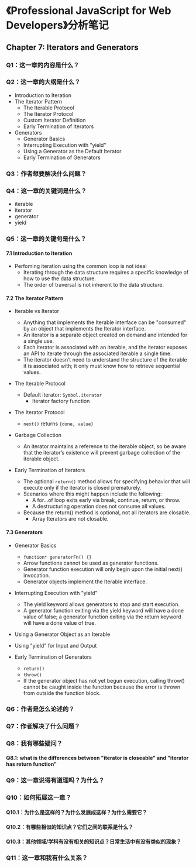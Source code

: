 # 《Professional JavaScript for Web Developers》分析笔记

## Chapter 7: Iterators and Generators

### Q1：这一章的内容是什么？

### Q2：这一章的大纲是什么？

- Introduction to Iteration
- The Iterator Pattern
  - The Iterable Protocol
  - The Iterator Protocol
  - Custom Iterator Definition
  - Early Termination of Iterators
- Generators
  - Generator Basics
  - Interrupting Execution with "yield"
  - Using a Generator as the Default Iterator
  - Early Termination of Generators

### Q3：作者想要解决什么问题？

### Q4：这一章的关键词是什么？

- iterable
- iterator
- generator
- yield

### Q5：这一章的关键句是什么？

#### 7.1 Introduction to Iteration

- Perfoming iteration using the common loop is not ideal
  - Iterating through the data structure requires a specific knowledge of how to use the data structure.
  - The order of traversal is not inherent to the data structure.

#### 7.2 The Iterator Pattern

- Iterable vs Iterator
  - Anything that implements the Iterable interface
    can be "consumed" by an object that implements the Iterator interface.
  - An iterator is a separate object created on demand and intended for a single use.
  - Each iterator is associated with an iterable,
    and the iterator exposes an API to iterate through the associated iterable a single time.
  - The iterator doesn’t need to understand the structure of the iterable it is associated with;
    it only must know how to retrieve sequential values.

- The Iterable Protocol
  - Default iterator: `Symbol.iterator`
    - Iterator factory function

- The Iterator Protocol
  - `next()` returns `{done, value}`

- Garbage Collection
  - An iterator maintains a reference to the iterable object,
    so be aware that the iterator’s existence will prevent garbage collection of the iterable object.

- Early Termination of Iterators
  - The optional `return()` method allows for specifying behavior that will execute only if the iterator is closed prematurely.
  - Scenarios where this might happen include the following:
    - A for...of loop exits early via break, continue, return, or throw.
    - A destructuring operation does not consume all values.
  - Because the return() method is optional, not all iterators are closable.
    - Array Iterators are not closable.

#### 7.3 Generators

- Generator Basics
  - `function* generatorFn() {}`
  - Arrow functions cannot be used as generator functions.
  - Generator function execution will only begin upon the initial next() invocation.
  - Generator objects implement the Iterable interface.

- Interrupting Execution with "yield"
  - The yield keyword allows generators to stop and start execution.
  - A generator function exiting via the yield keyword will have a done value of false;
    a generator function exiting via the return keyword will have a done value of true.

- Using a Generator Object as an Iterable

- Using "yield" for Input and Output

- Early Termination of Generators
  - `return()`
  - `throw()`
  - If the generator object has not yet begun execution,
    calling throw() cannot be caught inside the function
    because the error is thrown from outside the function block.

### Q6：作者是怎么论述的？

### Q7：作者解决了什么问题？

### Q8：我有哪些疑问？

#### Q8.1: what is the differences between "iterator is closeable" and "iterator has return function"

### Q9：这一章说得有道理吗？为什么？

### Q10：如何拓展这一章？

#### Q10.1：为什么是这样的？为什么发展成这样？为什么需要它？

#### Q10.2：有哪些相似的知识点？它们之间的联系是什么？

#### Q10.3：其他领域/学科有没有相关的知识点？日常生活中有没有类似的现象？

### Q11：这一章和我有什么关系？
